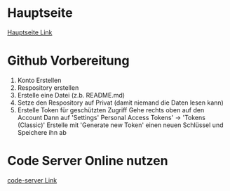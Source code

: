 # Hauptseite
[Hauptseite Link](/README.md)

# Github Vorbereitung

1. Konto Erstellen
2. Respository erstellen
3. Erstelle eine Datei (z.b. README.md)
4. Setze den Respository auf Privat (damit niemand die Daten lesen kann)
5. Erstelle Token für geschützten Zugriff
   Gehe rechts oben auf den Account
   Dann auf 'Settings'
   Personal Access Tokens' -> 'Tokens (Classic)'
   Erstelle mit 'Generate new Token' einen neuen Schlüssel und Speichere ihn ab





# Code Server Online nutzen
[code-server Link](3_Server/PortainerStacks/code-server/README.md)